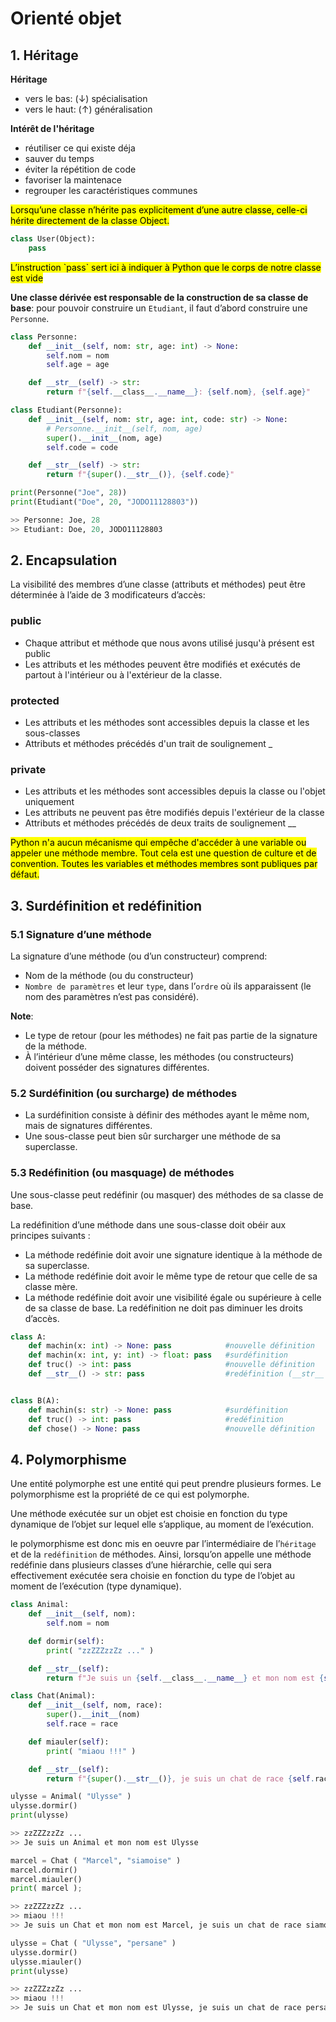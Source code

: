 # Orienté objet

## 1. Héritage

**Héritage**
+ vers le bas: (&darr;) spécialisation
+ vers le haut: (&uarr;) généralisation

**Intérêt de l'héritage**
+ réutiliser ce qui existe déja
+ sauver du temps
+ éviter la répétition de code
+ favoriser la maintenace
+ regrouper les caractéristiques communes

<mark>
Lorsqu’une classe n’hérite pas explicitement d’une autre classe, celle-ci hérite directement de la classe Object.
</mark>

```python
class User(Object):
    pass
```
<mark>
L’instruction `pass` sert ici à indiquer à Python que le corps de notre classe est vide
</mark>

**Une classe dérivée est responsable de la construction de sa classe de base**: pour pouvoir construire un `Etudiant`, il faut d’abord construire une `Personne`.

```python
class Personne:
    def __init__(self, nom: str, age: int) -> None:
        self.nom = nom
        self.age = age

    def __str__(self) -> str:
        return f"{self.__class__.__name__}: {self.nom}, {self.age}"
```
```python
class Etudiant(Personne):
    def __init__(self, nom: str, age: int, code: str) -> None:
        # Personne.__init__(self, nom, age)     
        super().__init__(nom, age)
        self.code = code

    def __str__(self) -> str:
        return f"{super().__str__()}, {self.code}"
```
```python
print(Personne("Joe", 28))
print(Etudiant("Doe", 20, "JODO11128803"))

>> Personne: Joe, 28
>> Etudiant: Doe, 20, JODO11128803
```

## 2. Encapsulation

La visibilité des membres d’une classe (attributs et méthodes) peut être déterminée à l’aide de 3 modificateurs d’accès:

### public
+ Chaque attribut et méthode que nous avons utilisé jusqu'à présent est public
+ Les attributs et les méthodes peuvent être modifiés et exécutés de partout à l'intérieur ou à l'extérieur de la classe.

### protected
+ Les attributs et les méthodes sont accessibles depuis la classe et les sous-classes
+ Attributs et méthodes précédés d'un trait de soulignement _

### private
+ Les attributs et les méthodes sont accessibles depuis la classe ou l'objet uniquement
+ Les attributs ne peuvent pas être modifiés depuis l'extérieur de la classe
+ Attributs et méthodes précédés de deux traits de soulignement __

<mark>
Python n'a aucun mécanisme qui empêche d'accéder à une variable ou appeler une méthode membre. Tout cela est une question de culture et de convention. Toutes les variables et méthodes membres sont publiques par défaut.
</mark>

## 3. Surdéfinition et redéfinition

### 5.1 Signature d’une méthode
La signature d’une méthode (ou d’un constructeur) comprend:
+ Nom de la méthode (ou du constructeur)
+ `Nombre de paramètres` et leur `type`, dans l’`ordre` où ils apparaissent (le nom des
paramètres n’est pas considéré).

**Note**:
+ Le type de retour (pour les méthodes) ne fait pas partie de la signature de la méthode.
+ À l’intérieur d’une même classe, les méthodes (ou constructeurs) doivent posséder des signatures différentes.

### 5.2 Surdéfinition (ou surcharge) de méthodes
+ La surdéfinition consiste à définir des méthodes ayant le même nom, mais de signatures différentes.
+ Une sous-classe peut bien sûr surcharger une méthode de sa superclasse.

### 5.3 Redéfinition (ou masquage) de méthodes
Une sous-classe peut redéfinir (ou masquer) des méthodes de sa classe de base.


La redéfinition d’une méthode dans une sous-classe doit obéir aux principes suivants :
+ La méthode redéfinie doit avoir une signature identique à la méthode de sa superclasse.
+ La méthode redéfinie doit avoir le même type de retour que celle de sa classe mère.
+ La méthode redéfinie doit avoir une visibilité égale ou supérieure à celle de sa classe de base. La redéfinition ne doit pas diminuer les droits d’accès.

```python
class A:
    def machin(x: int) -> None: pass            #nouvelle définition
    def machin(x: int, y: int) -> float: pass   #surdéfinition
    def truc() -> int: pass                     #nouvelle définition
    def __str__() -> str: pass                  #redéfinition (__str__ de la class object)


class B(A):
    def machin(s: str) -> None: pass            #surdéfinition
    def truc() -> int: pass                     #redéfinition
    def chose() -> None: pass                   #nouvelle définition
```

## 4. Polymorphisme

Une entité polymorphe est une entité qui peut prendre plusieurs formes. Le polymorphisme est la propriété de ce qui est polymorphe.

Une méthode exécutée sur un objet est choisie en fonction du type dynamique de l’objet sur lequel elle s’applique, au moment de l’exécution.

le polymorphisme est donc mis en oeuvre par l’intermédiaire de l’`héritage` et de la `redéfinition` de méthodes. Ainsi, lorsqu’on appelle une méthode redéfinie dans plusieurs classes d’une hiérarchie, celle qui sera effectivement exécutée sera choisie en fonction du type de l’objet au moment de l’exécution (type dynamique).

```python
class Animal:
    def __init__(self, nom):
        self.nom = nom

    def dormir(self):
        print( "zzZZZzzZz ..." )

    def __str__(self):
        return f"Je suis un {self.__class__.__name__} et mon nom est {self.nom}"
```

```python
class Chat(Animal):
    def __init__(self, nom, race):
        super().__init__(nom)   
        self.race = race

    def miauler(self):
        print( "miaou !!!" )

    def __str__(self):
        return f"{super().__str__()}, je suis un chat de race {self.race}" 
```
```python
ulysse = Animal( "Ulysse" )
ulysse.dormir()
print(ulysse)

>> zzZZZzzZz ...
>> Je suis un Animal et mon nom est Ulysse

marcel = Chat ( "Marcel", "siamoise" )
marcel.dormir()
marcel.miauler()
print( marcel );

>> zzZZZzzZz ...
>> miaou !!!
>> Je suis un Chat et mon nom est Marcel, je suis un chat de race siamoise

ulysse = Chat ( "Ulysse", "persane" )
ulysse.dormir()
ulysse.miauler()
print(ulysse)

>> zzZZZzzZz ...
>> miaou !!!
>> Je suis un Chat et mon nom est Ulysse, je suis un chat de race persane
```

